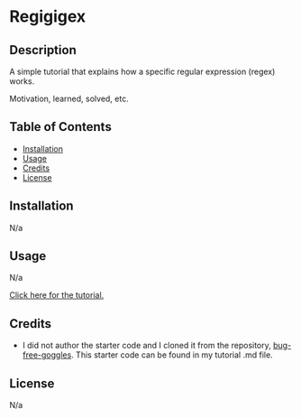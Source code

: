 # Regigigex

## Description

A simple tutorial that explains how a specific regular expression (regex) works.

Motivation, learned, solved, etc.

## Table of Contents

- [Installation](#installation)
- [Usage](#usage)
- [Credits](#credits)
- [License](#license)

## Installation

N/a

## Usage

N/a

[Click here for the tutorial.](x)

## Credits

* I did not author the starter code and I cloned it from the repository, [bug-free-goggles](https://github.com/coding-boot-camp/bug-free-goggles). This starter code can be found in my tutorial .md file.

## License

N/a
